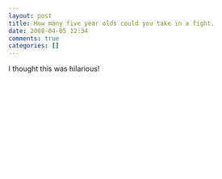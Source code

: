 ```yaml
---
layout: post
title: How many five year olds could you take in a fight.
date: 2008-04-05 12:34
comments: true
categories: []
---
```

I thought this was hilarious!

<a style="background: transparent url(http://assets.justsayhi.com/badges/202/35/fight5.7tj6qurjxv.jpg) no-repeat scroll 0% 0%; display: block; -moz-background-clip: -moz-initial; -moz-background-origin: -moz-initial; -moz-background-inline-policy: -moz-initial; width: 296px; height: 84px; font-family: Arial,sans-serif; font-size: 42px; color: #ffffff; text-decoration: none; text-align: center; padding-top: 145px;" href="http://www.justsayhi.com/bb/fight5">22</a>
